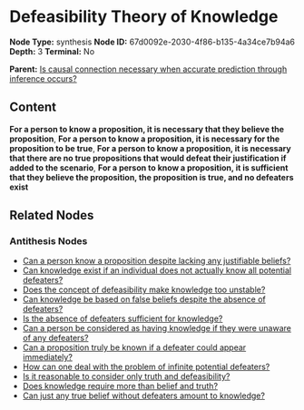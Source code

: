 # Defeasibility Theory of Knowledge

**Node Type:** synthesis
**Node ID:** 67d0092e-2030-4f86-b135-4a34ce7b94a6
**Depth:** 3
**Terminal:** No

**Parent:** [Is causal connection necessary when accurate prediction through inference occurs?](is-causal-connection-necessary-when-accurate-prediction-through-inference-occurs-antithesis-de1b36a6-6642-4d4d-85af-c7508acb5432.md)

## Content

**For a person to know a proposition, it is necessary that they believe the proposition**, **For a person to know a proposition, it is necessary for the proposition to be true**, **For a person to know a proposition, it is necessary that there are no true propositions that would defeat their justification if added to the scenario**, **For a person to know a proposition, it is sufficient that they believe the proposition, the proposition is true, and no defeaters exist**

## Related Nodes

### Antithesis Nodes

- [Can a person know a proposition despite lacking any justifiable beliefs?](can-a-person-know-a-proposition-despite-lacking-any-justifiable-beliefs-antithesis-f8c8417f-270e-46e6-9a22-09ff56e475bf.md)
- [Can knowledge exist if an individual does not actually know all potential defeaters?](can-knowledge-exist-if-an-individual-does-not-actually-know-all-potential-defeaters-antithesis-eac22594-711c-447d-8011-653a52234c58.md)
- [Does the concept of defeasibility make knowledge too unstable?](does-the-concept-of-defeasibility-make-knowledge-too-unstable-antithesis-086adbf5-3898-46a5-813d-f8db7dcc21a4.md)
- [Can knowledge be based on false beliefs despite the absence of defeaters?](can-knowledge-be-based-on-false-beliefs-despite-the-absence-of-defeaters-antithesis-f403a809-b771-4190-ae0b-dad1affeb04a.md)
- [Is the absence of defeaters sufficient for knowledge?](is-the-absence-of-defeaters-sufficient-for-knowledge-antithesis-65a15542-9e6c-4e66-9bfa-ee204483715a.md)
- [Can a person be considered as having knowledge if they were unaware of any defeaters?](can-a-person-be-considered-as-having-knowledge-if-they-were-unaware-of-any-defeaters-antithesis-26f12942-413c-45c1-a3ac-b497d2a9e428.md)
- [Can a proposition truly be known if a defeater could appear immediately?](can-a-proposition-truly-be-known-if-a-defeater-could-appear-immediately-antithesis-4e797d4d-df02-4875-bca3-4143fb368d98.md)
- [How can one deal with the problem of infinite potential defeaters?](how-can-one-deal-with-the-problem-of-infinite-potential-defeaters-antithesis-ea19128e-09bd-4ade-880b-a466f16458a3.md)
- [Is it reasonable to consider only truth and defeasibility?](is-it-reasonable-to-consider-only-truth-and-defeasibility-antithesis-4a62891d-430d-4543-ae95-30ce2918ad7b.md)
- [Does knowledge require more than belief and truth?](does-knowledge-require-more-than-belief-and-truth-antithesis-c88d9306-1e66-4a1d-8c5d-b6a49f6a0078.md)
- [Can just any true belief without defeaters amount to knowledge?](can-just-any-true-belief-without-defeaters-amount-to-knowledge-antithesis-1c8b753e-1949-44cd-8285-4a14f0131f3b.md)
